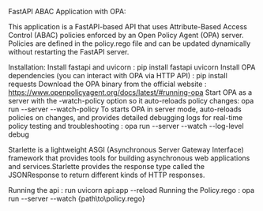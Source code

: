FastAPI ABAC Application with OPA:

This application is a FastAPI-based API that uses Attribute-Based Access Control (ABAC) policies enforced by an Open Policy Agent (OPA) server. Policies are defined in the policy.rego file and can be updated dynamically without restarting the FastAPI server.

Installation:
Install fastapi and uvicorn : pip install fastapi uvicorn
Install OPA dependencies (you can interact with OPA via HTTP API) : pip install requests
Download the OPA binary from the official website : https://www.openpolicyagent.org/docs/latest/#running-opa
Start OPA as a server with the -watch-policy option so it auto-reloads policy changes: opa run --server --watch-policy
To starts OPA in server mode, auto-reloads policies on changes, and provides detailed debugging logs for real-time policy testing and troubleshooting : opa run --server --watch --log-level debug 

Starlette is a lightweight ASGI (Asynchronous Server Gateway Interface) framework that provides tools for building asynchronous web applications and services.Starlette provides the response type called the  JSONResponse to return different kinds of HTTP responses.

Running the api : run uvicorn api:app --reload
Running the Policy.rego : opa run --server --watch {path\to\policy.rego}
